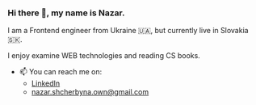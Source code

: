 ### Hi there 👋, my name is Nazar.

I am a Frontend engineer from Ukraine 🇺🇦, but currently live in Slovakia 🇸🇰.

I enjoy examine WEB technologies and reading CS books.

- 📫 You can reach me on:
  * [LinkedIn](https://www.linkedin.com/in/nazar-shcherbyna/)
  * nazar.shcherbyna.own@gmail.com

<!--
Here are some ideas to get you started:

- 🔭 I’m currently working on ...
- 🌱 I’m currently learning ...
- 👯 I’m looking to collaborate on ...
- 🤔 I’m looking for help with ...
- 💬 Ask me about ...
...
- 😄 Pronouns: ...
- ⚡ Fun fact: ...
-->
